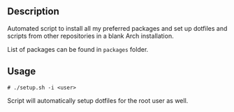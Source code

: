 ## Description

Automated script to install all my preferred packages and set up dotfiles and scripts from other repositories in a blank Arch installation.

List of packages can be found in `packages` folder.

## Usage

`# ./setup.sh -i <user>`

Script will automatically setup dotfiles for the root user as well.


